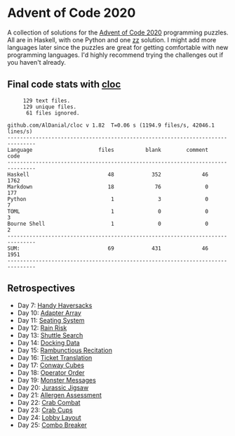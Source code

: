 # Advent of Code 2020

A collection of solutions for the [Advent of Code 2020](https://adventofcode.com/2020/) programming puzzles. All are in Haskell, with one Python and one [zz](https://github.com/zetzit/zz) solution. I might add more languages later since the puzzles are great for getting comfortable with new programming languages. I'd highly recommend trying the challenges out if you haven't already.

## Final code stats with [cloc](https://github.com/AlDanial/cloc)

```
     129 text files.
     129 unique files.                                          
      61 files ignored.

github.com/AlDanial/cloc v 1.82  T=0.06 s (1194.9 files/s, 42046.1 lines/s)
-------------------------------------------------------------------------------
Language                     files          blank        comment           code
-------------------------------------------------------------------------------
Haskell                         48            352             46           1762
Markdown                        18             76              0            177
Python                           1              3              0              7
TOML                             1              0              0              3
Bourne Shell                     1              0              0              2
-------------------------------------------------------------------------------
SUM:                            69            431             46           1951
-------------------------------------------------------------------------------
```

## Retrospectives

* Day 7: [Handy Haversacks](https://github.com/DestyNova/advent_of_code_2020/blob/main/day7/retro.md)
* Day 10: [Adapter Array](https://github.com/DestyNova/advent_of_code_2020/blob/main/day10/retro.md)
* Day 11: [Seating System](https://github.com/DestyNova/advent_of_code_2020/blob/main/day11/retro.md)
* Day 12: [Rain Risk](https://github.com/DestyNova/advent_of_code_2020/blob/main/day12/retro.md)
* Day 13: [Shuttle Search](https://github.com/DestyNova/advent_of_code_2020/blob/main/day13/retro.md)
* Day 14: [Docking Data](https://github.com/DestyNova/advent_of_code_2020/blob/main/day14/retro.md)
* Day 15: [Rambunctious Recitation](https://github.com/DestyNova/advent_of_code_2020/blob/main/day15/retro.md)
* Day 16: [Ticket Translation](https://github.com/DestyNova/advent_of_code_2020/blob/main/day16/retro.md)
* Day 17: [Conway Cubes](https://github.com/DestyNova/advent_of_code_2020/blob/main/day17/retro.md)
* Day 18: [Operator Order](https://github.com/DestyNova/advent_of_code_2020/blob/main/day18/retro.md)
* Day 19: [Monster Messages](https://github.com/DestyNova/advent_of_code_2020/blob/main/day19/retro.md)
* Day 20: [Jurassic Jigsaw](https://github.com/DestyNova/advent_of_code_2020/blob/main/day20/retro.md)
* Day 21: [Allergen Assessment](https://github.com/DestyNova/advent_of_code_2020/blob/main/day21/retro.md)
* Day 22: [Crab Combat](https://github.com/DestyNova/advent_of_code_2020/blob/main/day22/retro.md)
* Day 23: [Crab Cups](https://github.com/DestyNova/advent_of_code_2020/blob/main/day23/retro.md)
* Day 24: [Lobby Layout](https://github.com/DestyNova/advent_of_code_2020/blob/main/day24/retro.md)
* Day 25: [Combo Breaker](https://github.com/DestyNova/advent_of_code_2020/blob/main/day25/retro.md)
